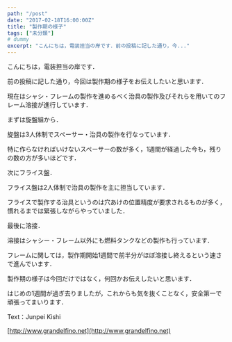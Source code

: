 ```yaml
---
path: "/post"
date: "2017-02-18T16:00:00Z"
title: "製作期の様子"
tags: ["未分類"]
# dummy
excerpt: "こんにちは，電装担当の岸です．前の投稿に記した通り，今..."
---
```




[](18-1.jpg)

こんにちは，電装担当の岸です．

前の投稿に記した通り，今回は製作期の様子をお伝えしたいと思います．

現在はシャシ・フレームの製作を進めるべく治具の製作及びそれらを用いてのフレーム溶接が進行しています．

まずは旋盤組から．

旋盤は3人体制でスペーサー・治具の製作を行なっています．

特に作らなければいけないスペーサーの数が多く，1週間が経過した今も，残りの数の方が多いほどです．

次にフライス盤．

フライス盤は2人体制で治具の製作を主に担当しています．

フライスで製作する治具というのは穴あけの位置精度が要求されるものが多く，慣れるまでは緊張しながらやっていました．

最後に溶接．

溶接はシャシー・フレーム以外にも燃料タンクなどの製作も行っています．

フレームに関しては，製作期開始1週間で前半分がほぼ溶接し終えるという速さで進んでいます．

製作期の様子は今回だけではなく，何回かお伝えしたいと思います．

はじめの1週間が過ぎ去りましたが，これからも気を抜くことなく，安全第一で頑張ってまいります．

Text：Junpei Kishi

[http://www.grandelfino.net](http://www.grandelfino.net)

